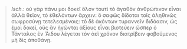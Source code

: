

>  *Isch.*: οὐ γὰρ πάνυ μοι δοκεῖ ὅλον τουτὶ τὸ ἀγαθὸν ἀνθρώπινον εἶναι ἀλλὰ θεῖον, τὸ ἐθελόντων ἄρχειν: ὃ σαφῶς δίδοται τοῖς ἀληθινῶς σωφροσύνῃ τετελεσμένοις: τὸ δὲ ἀκόντων τυραννεῖν διδόασιν, ὡς ἐμοὶ δοκεῖ, οὓς ἂν ἡγῶνται ἀξίους εἶναι βιοτεύειν ὥσπερ ὁ Τάνταλος ἐν Ἅιδου λέγεται τὸν ἀεὶ χρόνον διατρίβειν φοβούμενος μὴ δὶς ἀποθάνῃ.